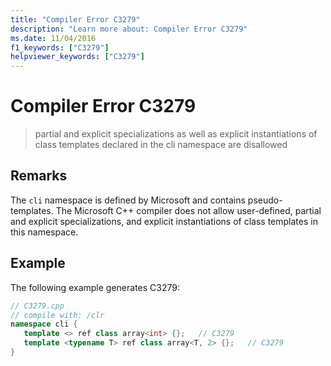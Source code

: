 ```yaml
---
title: "Compiler Error C3279"
description: "Learn more about: Compiler Error C3279"
ms.date: 11/04/2016
f1_keywords: ["C3279"]
helpviewer_keywords: ["C3279"]
---
```

# Compiler Error C3279

> partial and explicit specializations as well as explicit instantiations of class templates declared in the cli namespace are disallowed

## Remarks

The `cli` namespace is defined by Microsoft and contains pseudo-templates. The Microsoft C++ compiler does not allow user-defined, partial and explicit specializations, and explicit instantiations of class templates in this namespace.

## Example

The following example generates C3279:

```cpp
// C3279.cpp
// compile with: /clr
namespace cli {
   template <> ref class array<int> {};   // C3279
   template <typename T> ref class array<T, 2> {};   // C3279
}
```
